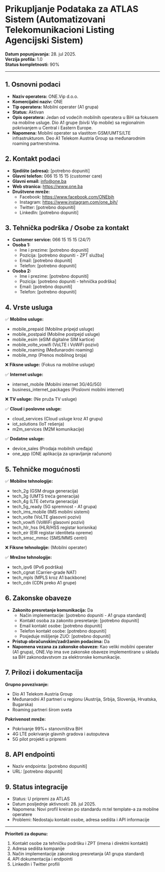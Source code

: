 # Prikupljanje Podataka za ATLAS Sistem (Automatizovani Telekomunikacioni Listing Agencijski Sistem)

**Datum popunjavanja:** 28. jul 2025.  
**Verzija profila:** 1.0  
**Status kompletnosti:** 90%

---

## 1. Osnovni podaci

- **Naziv operatera:** ONE.Vip d.o.o.
- **Komercijalni naziv:** ONE
- **Tip operatera:** Mobilni operater (A1 grupa)
- **Status:** Aktivan
- **Opis operatera:** Jedan od vodećih mobilnih operatera u BiH sa fokusem na mobilne usluge. Dio A1 grupe (bivši Vip mobile) sa regionalnim pokrivanjem u Central i Eastern Europe.
- **Napomena:** Mobilni operater sa vlastitom GSM/UMTS/LTE infrastrukturom. Deo A1 Telekom Austria Group sa međunarodnim roaming partnerstvima.

## 2. Kontakt podaci

- **Sjedište (adresa):** [potrebno dopuniti]
- **Glavni telefon:** 066 15 15 15 (customer care)
- **Glavni email:** info@one.ba
- **Web stranica:** https://www.one.ba
- **Društvene mreže:**
  - Facebook: https://www.facebook.com/ONEbih
  - Instagram: https://www.instagram.com/one_bih/
  - Twitter: [potrebno dopuniti]
  - LinkedIn: [potrebno dopuniti]

## 3. Tehnička podrška / Osobe za kontakt

- **Customer service:** 066 15 15 15 (24/7)
- **Osoba 1:**
  - Ime i prezime: [potrebno dopuniti]
  - Pozicija: [potrebno dopuniti - ZPT služba]
  - Email: [potrebno dopuniti]
  - Telefon: [potrebno dopuniti]
- **Osoba 2:**
  - Ime i prezime: [potrebno dopuniti]
  - Pozicija: [potrebno dopuniti - tehnička podrška]
  - Email: [potrebno dopuniti]
  - Telefon: [potrebno dopuniti]

## 4. Vrste usluga

✅ **Mobilne usluge:**
- mobile_prepaid (Mobilne pripejd usluge)
- mobile_postpaid (Mobilne postpejd usluge) 
- mobile_esim (eSIM digitalne SIM kartice)
- mobile_volte_vowifi (VoLTE i VoWiFi pozivi)
- mobile_roaming (Međunarodni roaming)
- mobile_mnp (Prenos mobilnog broja)

❌ **Fiksne usluge:** (Fokus na mobilne usluge)

✅ **Internet usluge:**
- internet_mobile (Mobilni internet 3G/4G/5G)
- business_internet_packages (Poslovni mobilni internet)

❌ **TV usluge:** (Ne pruža TV usluge)

✅ **Cloud i poslovne usluge:**
- cloud_services (Cloud usluge kroz A1 grupu)
- iot_solutions (IoT rešenja)
- m2m_services (M2M komunikacije)

✅ **Dodatne usluge:**
- device_sales (Prodaja mobilnih uređaja)
- one_app (ONE aplikacija za upravljanje računom)

## 5. Tehničke mogućnosti

✅ **Mobilne tehnologije:**
- tech_2g (GSM druga generacija)
- tech_3g (UMTS treća generacija)
- tech_4g (LTE četvrta generacija)
- tech_5g_ready (5G spremnost - A1 grupa)
- tech_ims_mobile (IMS mobilni sistemi)
- tech_volte (VoLTE glasovni pozivi)
- tech_vowifi (VoWiFi glasovni pozivi)
- tech_hlr_hss (HLR/HSS registar korisnika)
- tech_eir (EIR registar identiteta opreme)
- tech_smsc_mmsc (SMS/MMS centri)

❌ **Fiksne tehnologije:** (Mobilni operater)

✅ **Mrežne tehnologije:**
- tech_ipv6 (IPv6 podrška)
- tech_cgnat (Carrier-grade NAT)
- tech_mpls (MPLS kroz A1 backbone)
- tech_cdn (CDN preko A1 grupe)

## 6. Zakonske obaveze

- **Zakonito presretanje komunikacija:** Da
  - Način implementacije: [potrebno dopuniti - A1 grupa standard]
  - Kontakt osoba za zakonito presretanje: [potrebno dopuniti]
  - Email kontakt osobe: [potrebno dopuniti]
  - Telefon kontakt osobe: [potrebno dopuniti]
  - Posjeduje mišljenje ZUO: [potrebno dopuniti]
- **Pristup obračunskim/zadržanim podacima:** Da
- **Napomena vezana za zakonske obaveze:** Kao veliki mobilni operater (A1 grupa), ONE.Vip ima sve zakonske obaveze implementirane u skladu sa BiH zakonodavstvom za elektronske komunikacije.

## 7. Prilozi i dokumentacija

**Grupno povezivanje:**
- Dio A1 Telekom Austria Group
- Međunarodni A1 partneri u regionu (Austrija, Srbija, Slovenija, Hrvatska, Bugarska)
- Roaming partneri širom sveta

**Pokrivenost mreže:**
- Pokrivanje 99%+ stanovništva BiH
- 4G LTE pokrivanje glavnih gradova i autoputeva
- 5G pilot projekti u pripremi

## 8. API endpointi

- Naziv endpointa: [potrebno dopuniti]
- URL: [potrebno dopuniti]

## 9. Status integracije

- Status: U pripremi za ATLAS
- Datum posljednje aktivnosti: 28. jul 2025.
- Napomena: Novi profil kreiran po standardu m:tel template-a za mobilne operatere
- Problemi: Nedostaju kontakt osobe, adresa sedišta i API informacije

---

**Prioriteti za dopunu:**
1. Kontakt osobe za tehničku podršku i ZPT (imena i direktni kontakti)
2. Adresa sedišta kompanije
3. Način implementacije zakonskog presretanja (A1 grupa standard)
4. API dokumentacija i endpointi
5. LinkedIn i Twitter profili
